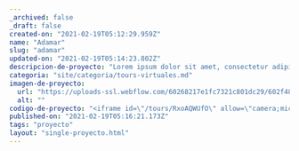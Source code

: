 ```yaml
---
_archived: false
_draft: false
created-on: "2021-02-19T05:12:29.959Z"
name: "Adamar"
slug: "adamar"
updated-on: "2021-02-19T05:14:23.802Z"
descripcion-de-proyecto: "Lorem ipsum dolor sit amet, consectetur adipiscing elit. Maecenas sollicitudin venenatis ullamcorper. Ut at dui ut lectus accumsan dignissim. Suspendisse efficitur leo at fringilla vestibulum. Quisque nec gravida sem, sed tincidunt viverra."
categoria: "site/categoria/tours-virtuales.md"
imagen-de-proyecto:
  url: "https://uploads-ssl.webflow.com/60268217e1fc7321c801dc29/602f48bbdaec3228bf82cd70_adamar-thumb.jpg"
  alt: ""
codigo-de-proyecto: "<iframe id=\"/tours/RxoAQWUfO\" allow=\"camera;microphone;vr;accelerometer;gyroscope;fullscreen\" allowfullscreen frameborder=\"0\" width=\"100%\" height=\"500\" src=\"https://app.cloudpano.com/tours/RxoAQWUfO\"></iframe>"
published-on: "2021-02-19T05:16:21.173Z"
tags: "proyecto"
layout: "single-proyecto.html"
---
```



